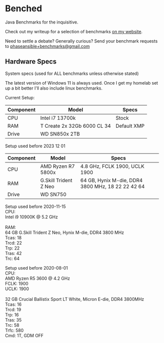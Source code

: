 # Benched
Java Benchmarks for the inquisitive.

Check out my writeup for a selection of benchmarks [on my website](https://www.phaserush.info/posts/benched).

Need to settle a debate? Generally curious? Send your benchmark requests to [phaseansible+benchmarks@gmail.com](mailto:phaseansible+benchmarks@gmail.com)


## Hardware Specs

System specs (used for ALL benchmarks unless otherwise stated)

The latest version of Windows 11 is always used. Once I get my homelab set up a bit better I'll also include linux benchmarks.

Current Setup:

| Component | Model                       | Specs       |
|-----------|-----------------------------|-------------|
| CPU       | Intel i7 13700k             | Stock       |
| RAM       | T Create 2x 32Gb 6000 CL 34 | Default XMP |
| Drive     | WD SN850x 2TB               |             |


Setup used before 2023 12 01

| Component | Model                 | Specs                                             |
|-----------|-----------------------|---------------------------------------------------|
| CPU       | AMD Ryzen R7 5800x    | 4.8 GHz, FCLK 1900, UCLK 1900                     |
| RAM       | G.Skill Trident Z Neo | 64 GB, Hynix M-die, DDR4 3800 MHz, 18 22 22 42 64 |
| Drive     | WD SN750              |                                                   |

Setup used before 2020-11-15 \
CPU: \
Intel i9 10900K @ 5.2 GHz \
\
RAM: \
64 GB G.Skill Trident Z Neo, Hynix M-die, DDR4 3800 MHz \
Tcas: 18 \
Trcd: 22 \
Trp:  22 \
Tras: 42 \
Trc:  64 


Setup used before 2020-08-01 \
CPU: \
AMD Ryzen R5 3600 @ 4.2 GHz \
FCLK: 1900 \
UCLK: 1900 \
\
32 GB Crucial Ballistix Sport LT White, Micron E-die, DDR4 3800MHz \
Tcas: 16 \
Trcd: 19 \
Trp:  16 \
Tras: 35 \
Trc:  58 \
Trfc: 580 \
Cmd:  1T, GDM OFF 
